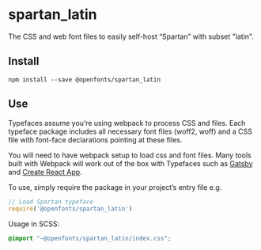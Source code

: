 
# spartan_latin

The CSS and web font files to easily self-host “Spartan” with subset "latin".

## Install

`npm install --save @openfonts/spartan_latin`

## Use

Typefaces assume you’re using webpack to process CSS and files. Each typeface
package includes all necessary font files (woff2, woff) and a CSS file with
font-face declarations pointing at these files.

You will need to have webpack setup to load css and font files. Many tools built
with Webpack will work out of the box with Typefaces such as [Gatsby](https://github.com/gatsbyjs/gatsby)
and [Create React App](https://github.com/facebookincubator/create-react-app).

To use, simply require the package in your project’s entry file e.g.

```javascript
// Load Spartan typeface
require('@openfonts/spartan_latin')
```

Usage in SCSS:
```scss
@import "~@openfonts/spartan_latin/index.css";
```
